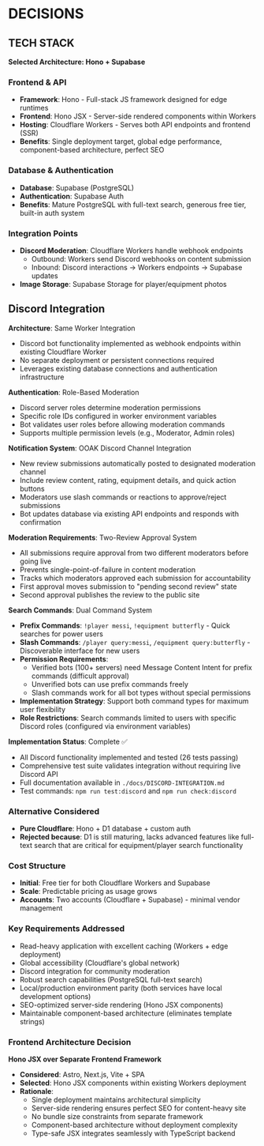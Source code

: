 # DECISIONS

## TECH STACK

**Selected Architecture: Hono + Supabase**

### Frontend & API

- **Framework**: Hono - Full-stack JS framework designed for edge runtimes
- **Frontend**: Hono JSX - Server-side rendered components within Workers
- **Hosting**: Cloudflare Workers - Serves both API endpoints and frontend (SSR)
- **Benefits**: Single deployment target, global edge performance, component-based architecture, perfect SEO

### Database & Authentication

- **Database**: Supabase (PostgreSQL)
- **Authentication**: Supabase Auth
- **Benefits**: Mature PostgreSQL with full-text search, generous free tier, built-in auth system

### Integration Points

- **Discord Moderation**: Cloudflare Workers handle webhook endpoints
  - Outbound: Workers send Discord webhooks on content submission
  - Inbound: Discord interactions → Workers endpoints → Supabase updates
- **Image Storage**: Supabase Storage for player/equipment photos

## Discord Integration

**Architecture**: Same Worker Integration

- Discord bot functionality implemented as webhook endpoints within existing Cloudflare Worker
- No separate deployment or persistent connections required
- Leverages existing database connections and authentication infrastructure

**Authentication**: Role-Based Moderation

- Discord server roles determine moderation permissions
- Specific role IDs configured in worker environment variables
- Bot validates user roles before allowing moderation commands
- Supports multiple permission levels (e.g., Moderator, Admin roles)

**Notification System**: OOAK Discord Channel Integration

- New review submissions automatically posted to designated moderation channel
- Include review content, rating, equipment details, and quick action buttons
- Moderators use slash commands or reactions to approve/reject submissions
- Bot updates database via existing API endpoints and responds with confirmation

**Moderation Requirements**: Two-Review Approval System

- All submissions require approval from two different moderators before going live
- Prevents single-point-of-failure in content moderation
- Tracks which moderators approved each submission for accountability
- First approval moves submission to "pending second review" state
- Second approval publishes the review to the public site

**Search Commands**: Dual Command System

- **Prefix Commands**: `!player messi`, `!equipment butterfly` - Quick searches for power users
- **Slash Commands**: `/player query:messi`, `/equipment query:butterfly` - Discoverable interface for new users
- **Permission Requirements**:
  - Verified bots (100+ servers) need Message Content Intent for prefix commands (difficult approval)
  - Unverified bots can use prefix commands freely
  - Slash commands work for all bot types without special permissions
- **Implementation Strategy**: Support both command types for maximum user flexibility
- **Role Restrictions**: Search commands limited to users with specific Discord roles (configured via environment variables)

**Implementation Status**: Complete ✅

- All Discord functionality implemented and tested (26 tests passing)
- Comprehensive test suite validates integration without requiring live Discord API
- Full documentation available in `./docs/DISCORD-INTEGRATION.md`
- Test commands: `npm run test:discord` and `npm run check:discord`

### Alternative Considered

- **Pure Cloudflare**: Hono + D1 database + custom auth
- **Rejected because**: D1 is still maturing, lacks advanced features like full-text search that are critical for equipment/player search functionality

### Cost Structure

- **Initial**: Free tier for both Cloudflare Workers and Supabase
- **Scale**: Predictable pricing as usage grows
- **Accounts**: Two accounts (Cloudflare + Supabase) - minimal vendor management

### Key Requirements Addressed

- Read-heavy application with excellent caching (Workers + edge deployment)
- Global accessibility (Cloudflare's global network)
- Discord integration for community moderation
- Robust search capabilities (PostgreSQL full-text search)
- Local/production environment parity (both services have local development options)
- SEO-optimized server-side rendering (Hono JSX components)
- Maintainable component-based architecture (eliminates template strings)

### Frontend Architecture Decision

**Hono JSX over Separate Frontend Framework**

- **Considered**: Astro, Next.js, Vite + SPA
- **Selected**: Hono JSX components within existing Workers deployment
- **Rationale**:
  - Single deployment maintains architectural simplicity
  - Server-side rendering ensures perfect SEO for content-heavy site
  - No bundle size constraints from separate framework
  - Component-based architecture without deployment complexity
  - Type-safe JSX integrates seamlessly with TypeScript backend

